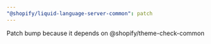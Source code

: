 ```yaml
---
"@shopify/liquid-language-server-common": patch
---
```


Patch bump because it depends on @shopify/theme-check-common
